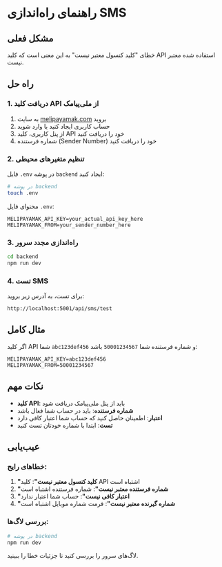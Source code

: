 # راهنمای راه‌اندازی SMS

## مشکل فعلی
خطای "کلید کنسول معتبر نیست" به این معنی است که کلید API استفاده شده معتبر نیست.

## راه حل

### 1. دریافت کلید API از ملی‌پیامک

1. به سایت [melipayamak.com](https://melipayamak.com) بروید
2. حساب کاربری ایجاد کنید یا وارد شوید
3. از پنل کاربری، کلید API خود را دریافت کنید
4. شماره فرستنده (Sender Number) خود را دریافت کنید

### 2. تنظیم متغیرهای محیطی

فایل `.env` در پوشه `backend` ایجاد کنید:

```bash
# در پوشه backend
touch .env
```

محتوای فایل `.env`:
```env
MELIPAYAMAK_API_KEY=your_actual_api_key_here
MELIPAYAMAK_FROM=your_sender_number_here
```

### 3. راه‌اندازی مجدد سرور

```bash
cd backend
npm run dev
```

### 4. تست SMS

برای تست، به آدرس زیر بروید:
```
http://localhost:5001/api/sms/test
```

## مثال کامل

اگر کلید API شما `abc123def456` و شماره فرستنده شما `50001234567` باشد:

```env
MELIPAYAMAK_API_KEY=abc123def456
MELIPAYAMAK_FROM=50001234567
```

## نکات مهم

- **کلید API**: باید از پنل ملی‌پیامک دریافت شود
- **شماره فرستنده**: باید در حساب شما فعال باشد
- **اعتبار**: اطمینان حاصل کنید که حساب شما اعتبار کافی دارد
- **تست**: ابتدا با شماره خودتان تست کنید

## عیب‌یابی

### خطاهای رایج:

1. **"کلید کنسول معتبر نیست"**: کلید API اشتباه است
2. **"شماره فرستنده معتبر نیست"**: شماره فرستنده اشتباه است
3. **"اعتبار کافی نیست"**: حساب شما اعتبار ندارد
4. **"شماره گیرنده معتبر نیست"**: فرمت شماره موبایل اشتباه است

### بررسی لاگ‌ها:

```bash
# در پوشه backend
npm run dev
```

لاگ‌های سرور را بررسی کنید تا جزئیات خطا را ببینید.
